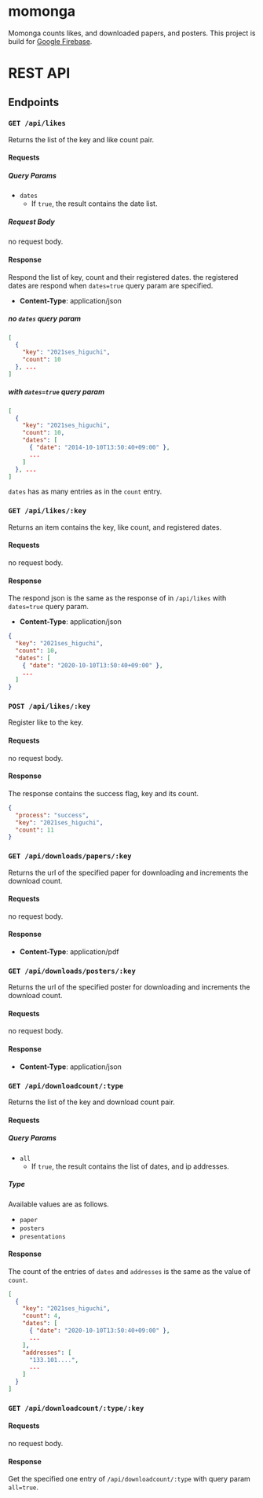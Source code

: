 # momonga

Momonga counts likes, and downloaded papers, and posters.
This project is build for [Google Firebase](https://firebase.google.com).

# REST API

## Endpoints

### `GET /api/likes`

Returns the list of the key and like count pair.

#### Requests

##### Query Params

* `dates`
    * If `true`, the result contains the date list.

##### Request Body

no request body.

#### Response

Respond the list of key, count and their registered dates. the registered dates are respond when `dates=true` query param are specified.

* **Content-Type**: application/json

##### no `dates` query param

```json
[
  {
    "key": "2021ses_higuchi",
    "count": 10
  }, ...
]
```

##### with `dates=true` query param

```json
[
  {
    "key": "2021ses_higuchi",
    "count": 10,
    "dates": [
      { "date": "2014-10-10T13:50:40+09:00" },
      ... 
    ]
  }, ...
]
```

`dates` has as many entries as in the `count` entry.

### `GET /api/likes/:key`

Returns an item contains the key, like count, and registered dates.

#### Requests

no request body.

#### Response

The respond json is the same as the response of in `/api/likes` with `dates=true` query param.

* **Content-Type**: application/json

```json
{
  "key": "2021ses_higuchi",
  "count": 10,
  "dates": [
    { "date": "2020-10-10T13:50:40+09:00" },
    ... 
  ]
}
```

### `POST /api/likes/:key`

Register like to the key.

#### Requests

no request body.

#### Response

The response contains the success flag, key and its count.

```json
{
  "process": "success",
  "key": "2021ses_higuchi",
  "count": 11
}
```

### `GET /api/downloads/papers/:key`

Returns the url of the specified paper for downloading and increments the download count.

#### Requests

no request body.

#### Response

* **Content-Type**: application/pdf

### `GET /api/downloads/posters/:key`

Returns the url of the specified poster for downloading and increments the download count.

#### Requests

no request body.

#### Response

* **Content-Type**: application/json

### `GET /api/downloadcount/:type`

Returns the list of the key and download count pair.

#### Requests

##### Query Params

* `all`
    * If `true`, the result contains the list of dates, and ip addresses.

##### Type

Available values are as follows.

* `paper`
* `posters`
* `presentations`

#### Response

The count of the entries of `dates` and `addresses` is the same as the value of `count`.

```json
[
  {
    "key": "2021ses_higuchi",
    "count": 4,
    "dates": [
      { "date": "2020-10-10T13:50:40+09:00" },
      ...
    ],
    "addresses": [
      "133.101....",
      ...
    ]
  }
]
```




### `GET /api/downloadcount/:type/:key`

#### Requests

no request body.

#### Response

Get the specified one entry of `/api/downloadcount/:type` with query param `all=true`.

